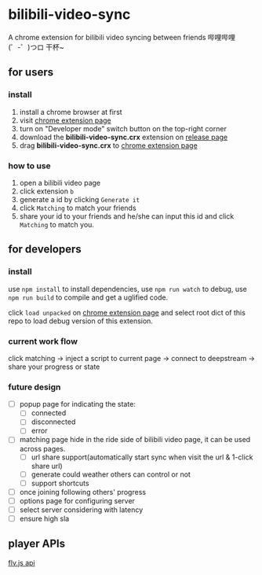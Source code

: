 # bilibili-video-sync
A chrome extension for bilibili video syncing between friends 哔哩哔哩 (゜-゜)つロ 干杯~

## for users

### install

1. install a chrome browser at first
2. visit [chrome extension page](chrome://extensions/)
3. turn on "Developer mode" switch button on the top-right corner
4. download the **bilibili-video-sync.crx** extension on [release page](https://github.com/hanbaowang/bilibili-video-sync/releases) 
5. drag **bilibili-video-sync.crx**  to [chrome extension page](chrome://extensions/)

### how to use

1. open a bilibili video page
2. click extension `b`
3. generate a id by clicking `Generate it`
4. click `Matching` to match your friends
5. share your id to your friends and he/she can input this id and click `Matching` to match you.

## for developers

### install

use `npm install` to install dependencies,
use `npm run watch` to debug,
use `npm run build` to compile and get a uglified code.

click `load unpacked` on [chrome extension page](chrome://extensions/) and select root dict of this repo to load debug version of this extension.

### current work flow

click matching -> inject a script to current page -> connect to deepstream -> share your progress or state

### future design

- [ ] popup page for indicating the state: 
    - [ ] connected
    - [ ] disconnected
    - [ ] error
- [ ] matching page hide in the ride side of bilibili video page, it can be used across pages.
    - [ ] url share support(automatically start sync when visit the url & 1-click share url)
    - [ ] generate could weather others can control or not
    - [ ] support shortcuts
- [ ] once joining following others' progress 
- [ ] options page for configuring server
- [ ] select server considering with latency
- [ ] ensure high sla

## player APIs

[flv.js api](https://github.com/bilibili/flv.js/blob/master/docs/api.md#interface-player-abstract)